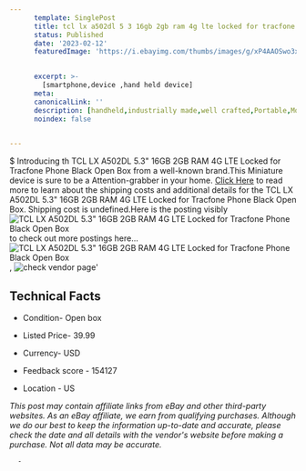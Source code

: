 ```yaml
---
      template: SinglePost
      title: tcl lx a502dl 5 3 16gb 2gb ram 4g lte locked for tracfone phone black open box
      status: Published
      date: '2023-02-12'
      featuredImage: 'https://i.ebayimg.com/thumbs/images/g/xP4AAOSwo3xj41a3/s-l225.jpg'
       

      excerpt: >-
        [smartphone,device ,hand held device]
      meta:
      canonicalLink: ''
      description: [handheld,industrially made,well crafted,Portable,Mobile,Compact,Convenient,Lightweight,Maneuverable,Man-portable,Miniature,Carriable,Hand-held,Light,Holdable,Transportable,Mobile device,Pocket-sized,On-the-go,Wireless,Cordless,Compact size,Convenient size, smartphone,device ,hand held device]
      noindex: false
      

---
```

$
      Introducing th TCL LX A502DL 5.3" 16GB 2GB RAM 4G LTE Locked for Tracfone Phone Black Open Box from a well-known brand.This Miniature device  is sure to be a Attention-grabber in your home. [Click Here](https://www.ebay.com/itm/195583664742?hash=item2d89b1e266%3Ag%3AxP4AAOSwo3xj41a3&mkevt=1&mkcid=1&mkrid=711-53200-19255-0&campid=%253CePNCampaignId%253E&customid=%253CreferenceId%253E&toolid=10049) to read more to learn about the shipping costs and additional details for the TCL LX A502DL 5.3" 16GB 2GB RAM 4G LTE Locked for Tracfone Phone Black Open Box. Shipping cost is undefined.Here is the posting visibly ![TCL LX A502DL 5.3" 16GB 2GB RAM 4G LTE Locked for Tracfone Phone Black Open Box](https://i.ebayimg.com/thumbs/images/g/xP4AAOSwo3xj41a3/s-l225.jpg) to check out more postings here... ![TCL LX A502DL 5.3" 16GB 2GB RAM 4G LTE Locked for Tracfone Phone Black Open Box](https://i.ebayimg.com/images/g/xP4AAOSwo3xj41a3/s-l500.jpg), ![check vendor page](https://origin-galleryplus.ebayimg.com/ws/web/195583664742_2_0_1/225x225.jpg,https://origin-galleryplus.ebayimg.com/ws/web/195583664742_3_0_1/225x225.jpg,https://origin-galleryplus.ebayimg.com/ws/web/195583664742_4_0_1/225x225.jpg)'

      

 ## Technical Facts 



     
      

 - Condition- Open box 


      

 - Listed Price- 39.99 


      

 - Currency- USD 


      

 - Feedback score - 154127 


      

 - Location - US 


      
      

 *_This post may contain affiliate links from eBay and other third-party websites. As an eBay affiliate, we earn from qualifying purchases. Although we do our best to keep the information up-to-date and accurate, please check the date and all details with the vendor's website before making a purchase. Not all data may be accurate._*




      -
